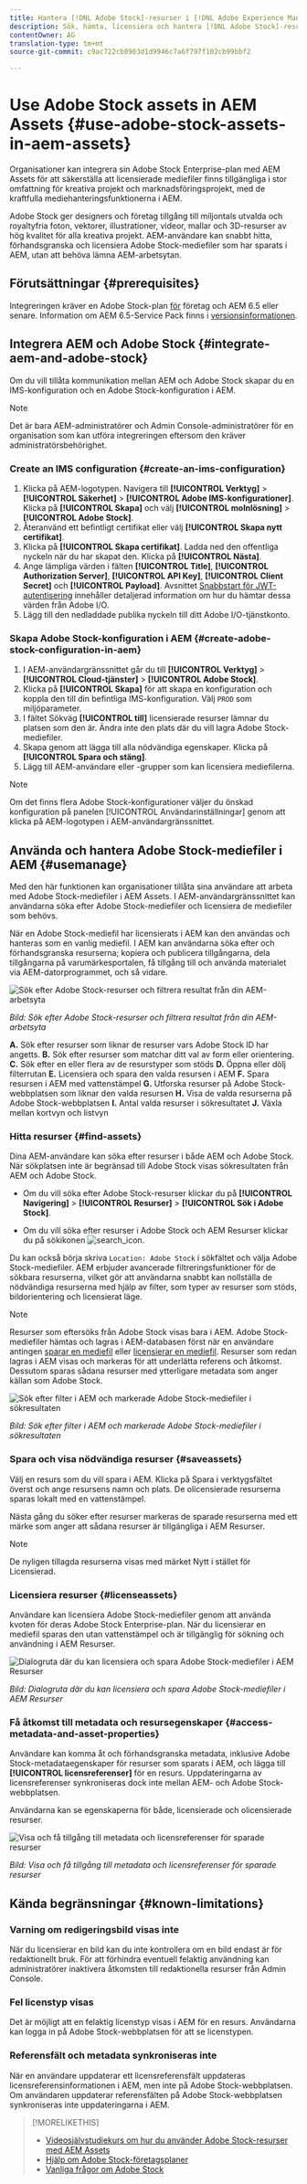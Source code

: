 ```yaml
---
title: Hantera [!DNL Adobe Stock]-resurser i [!DNL Adobe Experience Manager Assets].
description: Sök, hämta, licensiera och hantera [!DNL Adobe Stock]-resurser inifrån Adobe Experience Manager. Använd de licensierade mediefilerna som andra digitala resurser.
contentOwner: AG
translation-type: tm+mt
source-git-commit: c9ac722cb8903d1d9946c7a6f797f102cb99bbf2

---
```



# Use Adobe Stock assets in AEM Assets {#use-adobe-stock-assets-in-aem-assets}

Organisationer kan integrera sin Adobe Stock Enterprise-plan med AEM Assets för att säkerställa att licensierade mediefiler finns tillgängliga i stor omfattning för kreativa projekt och marknadsföringsprojekt, med de kraftfulla mediehanteringsfunktionerna i AEM.

Adobe Stock ger designers och företag tillgång till miljontals utvalda och royaltyfria foton, vektorer, illustrationer, videor, mallar och 3D-resurser av hög kvalitet för alla kreativa projekt. AEM-användare kan snabbt hitta, förhandsgranska och licensiera Adobe Stock-mediefiler som har sparats i AEM, utan att behöva lämna AEM-arbetsytan.

## Förutsättningar {#prerequisites}

Integreringen kräver en Adobe Stock-plan [för](https://stockenterprise.adobe.com/) företag och AEM 6.5 eller senare. Information om AEM 6.5-Service Pack finns i [versionsinformationen](/help/release-notes/sp-release-notes.md).

## Integrera AEM och Adobe Stock {#integrate-aem-and-adobe-stock}

Om du vill tillåta kommunikation mellan AEM och Adobe Stock skapar du en IMS-konfiguration och en Adobe Stock-konfiguration i AEM.

>[!NOTE]
>
>Det är bara AEM-administratörer och Admin Console-administratörer för en organisation som kan utföra integreringen eftersom den kräver administratörsbehörighet.

### Create an IMS configuration {#create-an-ims-configuration}

1. Klicka på AEM-logotypen. Navigera till **[!UICONTROL Verktyg]** > **[!UICONTROL Säkerhet]** > **[!UICONTROL Adobe IMS-konfigurationer]**. Klicka på **[!UICONTROL Skapa]** och välj **[!UICONTROL molnlösning]** > **[!UICONTROL Adobe Stock]**.
1. Återanvänd ett befintligt certifikat eller välj **[!UICONTROL Skapa nytt certifikat]**.
1. Klicka på **[!UICONTROL Skapa certifikat]**. Ladda ned den offentliga nyckeln när du har skapat den. Klicka på **[!UICONTROL Nästa]**.
1. Ange lämpliga värden i fälten **[!UICONTROL Title]**, **[!UICONTROL Authorization Server]**, **[!UICONTROL API Key]**, **[!UICONTROL Client Secret]** och **[!UICONTROL Payload]**. Avsnittet [Snabbstart för JWT-autentisering](https://www.adobe.io/authentication/auth-methods.html#!AdobeDocs/adobeio-auth/master/JWT/JWT.md) innehåller detaljerad information om hur du hämtar dessa värden från Adobe I/O.
1. Lägg till den nedladdade publika nyckeln till ditt Adobe I/O-tjänstkonto.

### Skapa Adobe Stock-konfiguration i AEM {#create-adobe-stock-configuration-in-aem}

1. I AEM-användargränssnittet går du till **[!UICONTROL Verktyg]** > **[!UICONTROL Cloud-tjänster]** > **[!UICONTROL Adobe Stock]**.
1. Klicka på **[!UICONTROL Skapa]** för att skapa en konfiguration och koppla den till din befintliga IMS-konfiguration. Välj `PROD` som miljöparameter.
1. I fältet Sökväg **[!UICONTROL till]** licensierade resurser lämnar du platsen som den är. Ändra inte den plats där du vill lagra Adobe Stock-mediefiler.
1. Skapa genom att lägga till alla nödvändiga egenskaper. Klicka på **[!UICONTROL Spara och stäng]**.
1. Lägg till AEM-användare eller -grupper som kan licensiera mediefilerna.

>[!NOTE]
>
>Om det finns flera Adobe Stock-konfigurationer väljer du önskad konfiguration på panelen [!UICONTROL Användarinställningar] genom att klicka på AEM-logotypen i AEM-användargränssnittet.

## Använda och hantera Adobe Stock-mediefiler i AEM {#usemanage}

Med den här funktionen kan organisationer tillåta sina användare att arbeta med Adobe Stock-mediefiler i AEM Assets. I AEM-användargränssnittet kan användarna söka efter Adobe Stock-mediefiler och licensiera de mediefiler som behövs.

När en Adobe Stock-mediefil har licensierats i AEM kan den användas och hanteras som en vanlig mediefil. I AEM kan användarna söka efter och förhandsgranska resurserna; kopiera och publicera tillgångarna, dela tillgångarna på varumärkesportalen, få tillgång till och använda materialet via AEM-datorprogrammet, och så vidare.

![Sök efter Adobe Stock-resurser och filtrera resultat från din AEM-arbetsyta](assets/adobe-stock-search-results-workspace.png)

*Bild: Sök efter Adobe Stock-resurser och filtrera resultat från din AEM-arbetsyta*

**A.** Sök efter resurser som liknar de resurser vars Adobe Stock ID har angetts. **B.** Sök efter resurser som matchar ditt val av form eller orientering. **C.** Sök efter en eller flera av de resurstyper som stöds **D.** Öppna eller dölj filterrutan **E.** Licensiera och spara den valda resursen i AEM **F.** Spara resursen i AEM med vattenstämpel **G.** Utforska resurser på Adobe Stock-webbplatsen som liknar den valda resursen **H.** Visa de valda resurserna på Adobe Stock-webbplatsen **I.** Antal valda resurser i sökresultatet **J.** Växla mellan kortvyn och listvyn

### Hitta resurser {#find-assets}

Dina AEM-användare kan söka efter resurser i både AEM och Adobe Stock. När sökplatsen inte är begränsad till Adobe Stock visas sökresultaten från AEM och Adobe Stock.

* Om du vill söka efter Adobe Stock-resurser klickar du på **[!UICONTROL Navigering]** > **[!UICONTROL Resurser]** > **[!UICONTROL Sök i Adobe Stock]**.

* Om du vill söka efter resurser i Adobe Stock och AEM Resurser klickar du på sökikonen ![search_icon](assets/search_icon.png).

Du kan också börja skriva `Location: Adobe Stock` i sökfältet och välja Adobe Stock-mediefiler.  AEM erbjuder avancerade filtreringsfunktioner för de sökbara resurserna, vilket gör att användarna snabbt kan nollställa de nödvändiga resurserna med hjälp av filter, som typer av resurser som stöds, bildorientering och licensierat läge.

>[!NOTE]
>
>Resurser som eftersöks från Adobe Stock visas bara i AEM. Adobe Stock-mediefiler hämtas och lagras i AEM-databasen först när en användare antingen [sparar en mediefil](/help/assets/aem-assets-adobe-stock.md#saveassets) eller [licensierar en mediefil](/help/assets/aem-assets-adobe-stock.md#licenseassets). Resurser som redan lagras i AEM visas och markeras för att underlätta referens och åtkomst. Dessutom sparas sådana resurser med ytterligare metadata som anger källan som Adobe Stock.

![Sök efter filter i AEM och markerade Adobe Stock-mediefiler i sökresultaten](assets/aem-search-filters2.jpg)

*Bild: Sök efter filter i AEM och markerade Adobe Stock-mediefiler i sökresultaten*

### Spara och visa nödvändiga resurser {#saveassets}

Välj en resurs som du vill spara i AEM. Klicka på Spara i verktygsfältet överst och ange resursens namn och plats. De olicensierade resurserna sparas lokalt med en vattenstämpel.

Nästa gång du söker efter resurser markeras de sparade resurserna med ett märke som anger att sådana resurser är tillgängliga i AEM Resurser.

>[!NOTE]
>
>De nyligen tillagda resurserna visas med märket Nytt i stället för Licensierad.

### Licensiera resurser {#licenseassets}

Användare kan licensiera Adobe Stock-mediefiler genom att använda kvoten för deras Adobe Stock Enterprise-plan. När du licensierar en mediefil sparas den utan vattenstämpel och är tillgänglig för sökning och användning i AEM Resurser.

![Dialogruta där du kan licensiera och spara Adobe Stock-mediefiler i AEM Resurser](assets/aem-stock_licenseandsave.jpg)

*Bild: Dialogruta där du kan licensiera och spara Adobe Stock-mediefiler i AEM Resurser*

### Få åtkomst till metadata och resursegenskaper {#access-metadata-and-asset-properties}

Användare kan komma åt och förhandsgranska metadata, inklusive Adobe Stock-metadataegenskaper för resurser som sparats i AEM, och lägga till **[!UICONTROL licensreferenser]** för en resurs. Uppdateringarna av licensreferenser synkroniseras dock inte mellan AEM- och Adobe Stock-webbplatsen.

Användarna kan se egenskaperna för både, licensierade och olicensierade resurser.

![Visa och få tillgång till metadata och licensreferenser för sparade resurser](assets/metadata_properties.jpg)

*Bild: Visa och få tillgång till metadata och licensreferenser för sparade resurser*

## Kända begränsningar {#known-limitations}

### Varning om redigeringsbild visas inte

När du licensierar en bild kan du inte kontrollera om en bild endast är för redaktionellt bruk. För att förhindra eventuell felaktig användning kan administratörer inaktivera åtkomsten till redaktionella resurser från Admin Console.

### Fel licenstyp visas

Det är möjligt att en felaktig licenstyp visas i AEM för en resurs. Användarna kan logga in på Adobe Stock-webbplatsen för att se licenstypen.

### Referensfält och metadata synkroniseras inte

När en användare uppdaterar ett licensreferensfält uppdateras licensreferensinformationen i AEM, men inte på Adobe Stock-webbplatsen. Om användaren uppdaterar referensfälten på Adobe Stock-webbplatsen synkroniseras inte uppdateringarna i AEM.

>[!MORELIKETHIS]
>
>* [Videosjälvstudiekurs om hur du använder Adobe Stock-resurser med AEM Assets](https://helpx.adobe.com/experience-manager/kt/assets/using/stock-assets-feature-video-use.html)
>* [Hjälp om Adobe Stock-företagsplaner](https://helpx.adobe.com/enterprise/using/adobe-stock-enterprise.html)
>* [Vanliga frågor om Adobe Stock](https://helpx.adobe.com/stock/faq.html)

